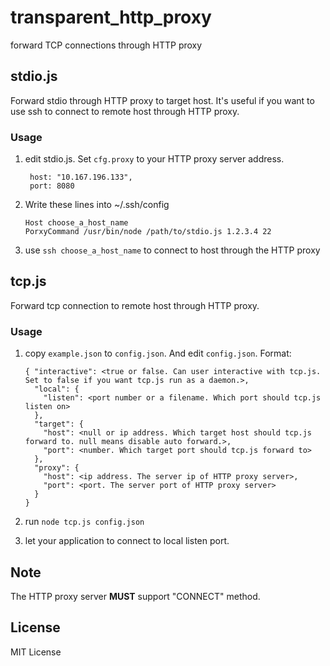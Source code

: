 # transparent_http_proxy
forward TCP connections through HTTP proxy


## stdio.js
Forward stdio through HTTP proxy to target host.
It's useful if you want to use ssh to connect to remote host through HTTP proxy.

### Usage
1. edit stdio.js. Set `cfg.proxy` to your HTTP proxy server address.
    ```
     host: "10.167.196.133",
     port: 8080
    ```

2. Write these lines into ~/.ssh/config
	```
    Host choose_a_host_name
    PorxyCommand /usr/bin/node /path/to/stdio.js 1.2.3.4 22
	```

3. use `ssh choose_a_host_name` to connect to host through the HTTP proxy

## tcp.js
Forward tcp connection to remote host through HTTP proxy.

### Usage
1. copy `example.json` to `config.json`. And edit `config.json`.
    Format:
	```
    { "interactive": <true or false. Can user interactive with tcp.js. Set to false if you want tcp.js run as a daemon.>,
      "local": { 
        "listen": <port number or a filename. Which port should tcp.js listen on>
      },
      "target": {
        "host": <null or ip address. Which target host should tcp.js forward to. null means disable auto forward.>,
        "port": <number. Which target port should tcp.js forward to>
      },
      "proxy": {
        "host": <ip address. The server ip of HTTP proxy server>,
        "port": <port. The server port of HTTP proxy server>
      }
    }
	```
	
2. run `node tcp.js config.json`

3. let your application to connect to local listen port.


## Note
The HTTP proxy server **MUST** support "CONNECT" method.

## License
MIT License


